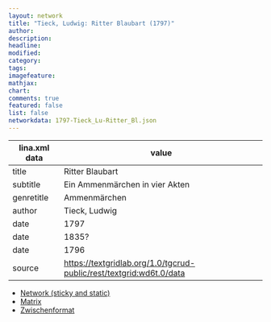 ```yaml
---
layout: network
title: "Tieck, Ludwig: Ritter Blaubart (1797)"
author:
description:
headline:
modified:
category:
tags:
imagefeature: 
mathjax: 
chart: 
comments: true
featured: false
list: false
networkdata: 1797-Tieck_Lu-Ritter_Bl.json
---
```

lina.xml data  | value
------------- | -------------
title|Ritter Blaubart
subtitle|Ein Ammenmärchen in vier Akten
genretitle|Ammenmärchen
author|Tieck, Ludwig
date|1797
date|1835?
date|1796
source|https://textgridlab.org/1.0/tgcrud-public/rest/textgrid:wd6t.0/data


* [Network (sticky and static)](/network274)
* [Matrix](/matrix274)
* [Zwischenformat](/lina274 )
